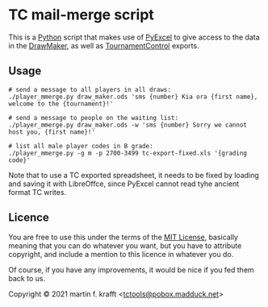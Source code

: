 # TC mail-merge script

This is a [Python](https://python.org) script that makes
use of [PyExcel](http://www.pyexcel.org/) to give access to the data in the [DrawMaker](https://github.com/madduck/tctools/tree/main/draw_maker), as well
as [TournamentControl](https://tournamentcontrol.dtkapiti.co.nz/) exports.

## Usage

```
# send a message to all players in all draws:
./player_mmerge.py draw_maker.ods 'sms {number} Kia ora {first name}, welcome to the {tournament}!'

# send a message to people on the waiting list:
./player_mmerge.py draw_maker.ods -w 'sms {number} Sorry we cannot host you, {first name}!'

# list all male player codes in B grade:
./player_mmerge.py -g m -p 2700-3499 tc-export-fixed.xls '{grading code}'
```

Note that to use a TC exported spreadsheet, it needs to be fixed by loading and saving it with LibreOffce, since PyExcel cannot read tyhe ancient format TC writes.

## Licence

You are free to use this under the terms of the [MIT
License](https://mit-license.org/), basically meaning that you can do whatever
you want, but you have to attribute copyright, and include a mention to this
licence in whatever you do.

Of course, if you have any improvements, it would be nice if you fed them back
to us.

Copyright © 2021 martin f. krafft <<tctools@pobox.madduck.net>>
